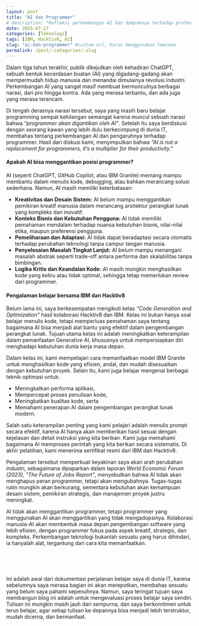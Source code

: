 ```yaml
---
layout: post
title: "AI dan Programmer"
# description: "Refleksi perkembangan AI dan dampaknya terhadap profesi programmer."
date: 2025-07-27
categories: [Teknologi]
tags: [IBM, Hacktiv8, AI]
slug: "ai-dan-programmer" #custum url, harus menggunakan lowcase
permalink: /post/:categories/:slug
---
```



Dalam tiga tahun terakhir, publik dikejutkan oleh kehadiran ChatGPT, sebuah bentuk kecerdasan buatan (AI) yang digadang-gadang akan mempermudah hidup manusia dan menandai dimulainya revolusi industri. Perkembangan AI yang sangat masif membuat bermunculnya berbagai narasi, dari pro hingga kontra. Ada yang merasa terbantu, dan ada juga yang merasa terancam. 

Di tengah derasnya narasi tersebut, saya yang masih baru belajar programming sempat kehilangan semangat karena muncul sebuah narasi bahwa *“programmer akan digantikan oleh AI”*. Setelah itu saya berdiskusi dengan seorang kawan yang lebih dulu berkecimpung di dunia IT, membahas tentang perkembangan AI dan pengaruhnya terhadap programmer. Hasil dari diskusi kami, menyimpulkan bahwa *"AI is not a replacement for programmers, it’s a multiplier for their productivity."*

#### Apakah AI bisa menggantikan posisi programmer?

AI (seperti ChatGPT, GitHub Copilot, atau IBM Granite) memang mampu membantu dalam menulis kode, debugging, atau bahkan merancang solusi sederhana. Namun, AI masih memiliki keterbatasan:
- <b>Kreativitas dan Desain Sistem:</b> AI belum mampu menggantikan pemikiran kreatif manusia dalam merancang arsitektur perangkat lunak yang kompleks dan inovatif.
- <b>Konteks Bisnis dan Kebutuhan Pengguna: </b> AI tidak memiliki pemahaman mendalam terhadap nuansa kebutuhan bisnis, nilai-nilai etika, maupun preferensi pengguna.
- <b>Pemeliharaan dan Adaptasi:</b> AI tidak dapat beradaptasi secara otomatis terhadap perubahan teknologi tanpa campur tangan manusia.
- <b>Penyelesaian Masalah Tingkat Lanjut:</b> AI belum mampu menangani masalah abstrak seperti trade-off antara performa dan skalabilitas tanpa bimbingan.
- <b>Logika Kritis dan Keandalan Kode:</b> AI masih mungkin menghasilkan kode yang keliru atau tidak optimal, sehingga tetap memerlukan review dari programmer.

#### Pengalaman belajar bersama IBM dan Hacktiv8

Belum lama ini, saya berkesempatan mengikuti kelas *“Code Generation and Optimization”* hasil kolaborasi Hacktiv8 dan IBM. Kelas ini bukan hanya soal belajar menulis kode, tetapi memperluas pemahaman saya tentang bagaimana AI bisa menjadi alat bantu yang efektif dalam pengembangan perangkat lunak. Tujuan utama kelas ini adalah meningkatkan keterampilan dalam pemanfaatan Generative AI, khususnya untuk mempersiapkan diri menghadapi kebutuhan dunia kerja masa depan.

Dalam kelas ini, kami mempelajari cara memanfaatkan model IBM Granite untuk menghasilkan kode yang efisien, andal, dan mudah disesuaikan dengan kebutuhan proyek. Selain itu, kami juga belajar mengenai berbagai teknik optimasi untuk:
- Meningkatkan performa aplikasi,
- Mempercepat proses penulisan kode,
- Meningkatkan kualitas kode, serta
- Memahami penerapan AI dalam pengembangan perangkat lunak modern.

Salah satu keterampilan penting yang kami pelajari adalah menulis prompt secara efektif, karena AI hanya akan memberikan hasil sesuai dengan kejelasan dan detail instruksi yang kita berikan. Kami juga memahami bagaimana AI memproses perintah yang kita berikan secara sistematis. Di akhir pelatihan, kami menerima sertifikat resmi dari IBM dan Hacktiv8.

Pengalaman tersebut memperkuat keyakinan saya akan arah perubahan industri, sebagaimana dipaparkan dalam laporan *World Economic Forum (2023), "The Future of Jobs Report"*, menyebutkan bahwa AI tidak akan menghapus peran programmer, tetapi akan mengubahnya. Tugas-tugas rutin mungkin akan berkurang, sementara kebutuhan akan kemampuan desain sistem, pemikiran strategis, dan manajemen proyek justru meningkat.

AI tidak akan menggantikan programmer, tetapi programmer yang menggunakan AI akan menggantikan yang tidak mengadopsinya. Kolaborasi manusia-AI akan membentuk masa depan pengembangan software yang lebih efisien, dengan programmer fokus pada aspek kreatif, strategis, dan kompleks. Perkembangan teknologi bukanlah sesuatu yang harus dihindari, ia hanyalah alat, tergantung dari cara kita memanfaatkan.

<br>
<br>
<br>


Ini adalah awal dari dokumentasi perjalanan belajar saya di dunia IT, karena sebelumnya saya merasa bagian ini akan merepotkan, membahas sesuatu yang belum saya pahami sepenuhnya. Namun, saya teringat tujuan saya membangun blog ini adalah untuk mengevaluasi proses belajar saya sendiri. Tulisan ini mungkin masih jauh dari sempurna, dan saya berkomitmen untuk terus belajar, agar setiap tulisan ke depannya bisa menjadi lebih terstruktur, mudah dicerna, dan bermanfaat.

